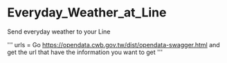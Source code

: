 # Everyday_Weather_at_Line
 
 Send everyday weather to your Line

 '''
 urls = Go https://opendata.cwb.gov.tw/dist/opendata-swagger.html and get the url that have the information you want to get
 '''
 
